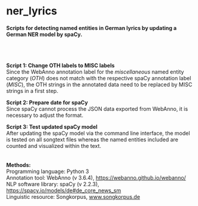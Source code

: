 # ner_lyrics
<h4>Scripts for detecting named entities in German lyrics by updating a German NER model by spaCy.</h4>
<br></br>

__Script 1: Change OTH labels to MISC labels__ 
<br>Since the WebAnno annotation label for the _miscellaneous_ named entity category (_OTH_) does not match with the respective spaCy annotation label (_MISC_), the OTH strings in the annotated data need to be replaced by MISC strings in a first step.</br>

__Script 2: Prepare date for spaCy__
<br>Since spaCy cannot process the JSON data exported from WebAnno, it is necessary to adjust the format.</br>

__Script 3: Test updated spaCy model__
<br>After updating the spaCy model via the command line interface, the model is tested on all songtext files whereas the named entities included are counted and visualized within the text.</br>
<br></br>
__Methods:__
<br>Programming language: Python 3</br>
Annotation tool: WebAnno (v 3.6.4), https://webanno.github.io/webanno/
<br>NLP software library: spaCy (v 2.2.3), https://spacy.io/models/de#de_core_news_sm</br>
Linguistic resource: Songkorpus, www.songkorpus.de
